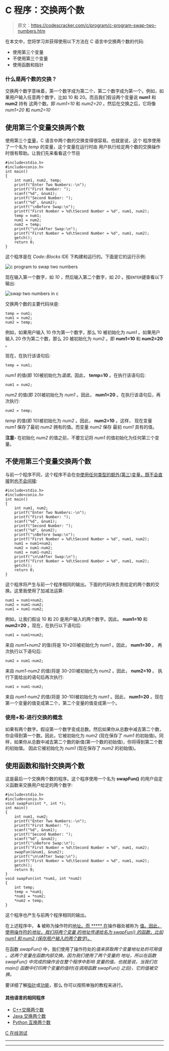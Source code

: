 # C 程序：交换两个数

> 原文：<https://codescracker.com/c/program/c-program-swap-two-numbers.htm>

在本文中，您将学习并获得使用以下方法在 C 语言中交换两个数的代码:

*   使用第三个变量
*   不使用第三个变量
*   使用函数和指针

### 什么是两个数的交换？

交换两个数字意味着，第一个数字成为第二个，第二个数字成为第一个。例如，如果用户输入任意两个数字，比如 10 和 20。而且我们假设两个变量说 **num1** 和 **num2** 持有 这两个数。即 *num1=10* 和 *num2=20* 。然后在交换之后，它将像 *num1=20* 和 *num2=10*

## 使用第三个变量交换两个数

使用第三个[变量](/c/c-variables.htm)，C 语言中两个数的交换变得很容易。也就是说，这个 程序使用了一个名为 *temp* 的变量，这个变量在运行时由 用户执行给定两个数的交换操作时很有帮助。让我们先来看看这个节目

```
#include<stdio.h>
#include<conio.h>
int main()
{
    int num1, num2, temp;
    printf("Enter Two Numbers:-\n");
    printf("First Number: ");
    scanf("%d", &num1);
    printf("Second Number: ");
    scanf("%d", &num2);
    printf("\nBefore Swap:\n");
    printf("First Number = %d\tSecond Number = %d", num1, num2);
    temp = num1;
    num1 = num2;
    num2 = temp;
    printf("\n\nAfter Swap:\n");
    printf("First Number = %d\tSecond Number = %d", num1, num2);
    getch();
    return 0;
}
```

这个程序是在 *Code::Blocks* IDE 下构建和运行的。下面是它的运行示例:

![c program to swap two numbers](img/41b5b5ebd61dcf9ee24e1cb0a0bab532.png)

现在输入第一个数字，如 *10* ，然后输入第二个数字，如 *20* 。按`ENTER`键查看以下输出:

![swap two numbers in c](img/d594f7b9f615aacd197fc10e185d925c.png)

交换两个数的主要代码块是:

```
temp = num1;
num1 = num2;
num2 = temp;
```

例如，如果用户输入 10 作为第一个数字，那么 10 被初始化为 *num1* 。如果用户输入 20 作为第二个数，那么 20 被初始化为 *num2* 。即 **num1=10** 和 **num2=20** 。

现在，在执行该语句后:

```
temp = num1;
```

*num1* 的值(即 10)被初始化为*温度*。因此， **temp=10** 。在执行该语句后:

```
num1 = num2;
```

*num2* 的值(即 20)被初始化为 *num1* 。因此， **num1=20** 。在执行该语句后，再次执行:

```
num2 = temp;
```

*temp* 的值(即 10)被初始化为 *num2* 。因此， **num2=10** 。这样， 现在变量 *num1* 保存了最初 *num2* 拥有的值。而变量 *num2* 保存 最初 *num1* 具有的值。

**注意-** 在初始化 *num2* 的值之前，不要忘记将 *num1* 的值初始化为任何第三个变量。

## 不使用第三个变量交换两个数

与前一个程序不同，这个程序不会在<u>中使用任何类型的额外(第三)变量，既不会直接</u>到<u>也不会间接</u>:

```
#include<stdio.h>
#include<conio.h>
int main()
{
    int num1, num2;
    printf("Enter Two Numbers:-\n");
    printf("First Number: ");
    scanf("%d", &num1);
    printf("Second Number: ");
    scanf("%d", &num2);
    printf("\nBefore Swap:\n");
    printf("First Number = %d\tSecond Number = %d", num1, num2);
    num1 = num1+num2;
    num2 = num1-num2;
    num1 = num1-num2;
    printf("\n\nAfter Swap:\n");
    printf("First Number = %d\tSecond Number = %d", num1, num2);
    getch();
    return 0;
}
```

这个程序将产生与前一个程序相同的输出。下面的代码块负责给定的两个数的交换。这里我使用了加减法运算:

```
num1 = num1+num2;
num2 = num1-num2;
num1 = num1-num2;
```

例如，让我们假设 10 和 20 是用户输入的两个数字。因此。 **num1=10** 和 **num2=20** 。现在，在执行以下语句后:

```
num1 = num1+num2;
```

来自 *num1+num2* 的值(将是 10+20)被初始化为 *num1* 。因此， **num1=30** 。 再次执行以下语句后:

```
num2 = num1-num2;
```

来自 *num1-num2* 的值(将是 30-20)被初始化为 *num2* 。因此， **num2=10** 。 执行下面给出的语句后再次执行:

```
num1 = num1-num2;
```

来自 *num1-num2* 的值(将是 30-10)被初始化为 *num1* 。因此， **num1=20** 。现在第一个变量的值变成第二个，第二个变量的值变成第一个。

### 使用+和-进行交换的概念

如果有两个数字。假设第一个数字变成总数。然后如果你从总数中减去第二个数，你会得到第一个数。因此，它被初始化为 *num2* (现在保存了 *num1* 的初始值)。同样，如果你从总数中减去第二个数的新值(第一个数的初始值)，你将得到第二个数的初始值。 因此它被初始化为 *num1* (现在保存了 *num2* 的初始值)。

## 使用函数和指针交换两个数

这是最后一个交换两个数的程序。这个程序使用一个名为 **swapFun()** 的用户自定义函数来交换用户给定的两个数字:

```
#include<stdio.h>
#include<conio.h>
void swapFun(int *, int *);
int main()
{
    int num1, num2;
    printf("Enter Two Numbers:-\n");
    printf("First Number: ");
    scanf("%d", &num1);
    printf("Second Number: ");
    scanf("%d", &num2);
    printf("\nBefore Swap:\n");
    printf("First Number = %d\tSecond Number = %d", num1, num2);
    swapFun(&num1, &num2);
    printf("\n\nAfter Swap:\n");
    printf("First Number = %d\tSecond Number = %d", num1, num2);
    getch();
    return 0;
}
void swapFun(int *num1, int *num2)
{
    int temp;
    temp = *num1;
    *num1 = *num2;
    *num2 = temp;
}
```

这个程序也产生与前两个程序相同的输出。

在上述程序中， **&** 被称为操作符的<u>地址。而 ***** 在</u>操作器处被称为 <u>值。因此，使用操作符的*地址，我们将两个变量 的地址传递给名为 *swapFun()* 的函数，比如 *num1* 和 *num2* (保存用户输入的两个数字)。*</u>

在函数 *swapFun()* 中，我们使用了操作符处的*值来获取两个变量地址处的可用值 。这两个变量在函数内部交换。因为我们使用了两个变量的 地址，所以在函数 *swapFun()* 中完成的操作会在整个程序中影响 变量的值。也就是说，当我们在 *main()* 函数中打印两个变量的值时(在调用函数 *swapFun()* 之后)，它的值被交换。*

要详细了解[指针](/c/c-pointers.htm)或[功能](/c/c-functions.htm)，那么 你可以按照单独的教程来进行。

#### 其他语言的相同程序

*   [C++交换两个数](/cpp/program/cpp-program-swap-two-numbers.htm)
*   [Java 交换两个数](/java/program/java-program-swap-two-numbers.htm)
*   [Python 互换两个数](/python/program/python-program-swap-two-numbers.htm)

[C 在线测试](/exam/showtest.php?subid=2)

* * *

* * *